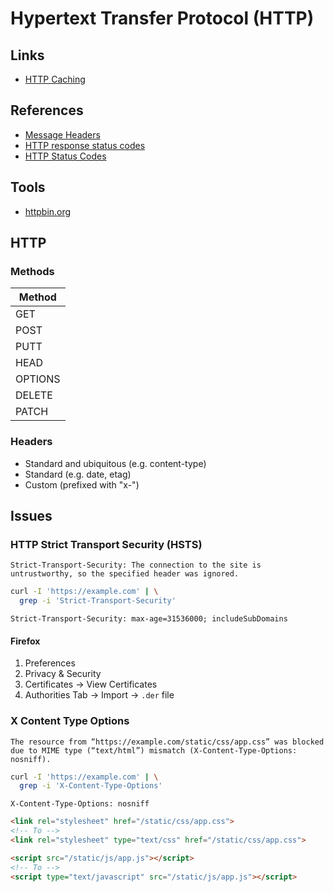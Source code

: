 # Hypertext Transfer Protocol (HTTP)

<!--
https://geekflare.com/http-header-implementation/
-->

## Links

- [HTTP Caching](https://roadmap.sh/guides/http-caching)

## References

- [Message Headers](https://www.iana.org/assignments/message-headers/message-headers.xhtml)
- [HTTP response status codes](https://developer.mozilla.org/en-US/docs/Web/HTTP/Status)
- [HTTP Status Codes](https://httpstatuses.com/)

## Tools

- [httpbin.org](https://httpbin.org/)

## HTTP

### Methods

| Method |
| --- |
| GET |
| POST |
| PUTT |
| HEAD |
| OPTIONS |
| DELETE |
| PATCH |

### Headers

- Standard and ubiquitous (e.g. content-type)
- Standard (e.g. date, etag)
- Custom (prefixed with "x-")

## Issues

<!-- ###

X-Frame-Options: SAMEORIGIN -->

<!-- ###

X-XSS-Protection: 1; mode=block -->

### HTTP Strict Transport Security (HSTS)

```log
Strict-Transport-Security: The connection to the site is untrustworthy, so the specified header was ignored.
```

```sh
curl -I 'https://example.com' | \
  grep -i 'Strict-Transport-Security'
```

```http
Strict-Transport-Security: max-age=31536000; includeSubDomains
```

#### Firefox

1. Preferences
2. Privacy & Security
3. Certificates -> View Certificates
4. Authorities Tab -> Import -> `.der` file

### X Content Type Options

```log
The resource from “https://example.com/static/css/app.css” was blocked due to MIME type (“text/html”) mismatch (X-Content-Type-Options: nosniff).
```

```sh
curl -I 'https://example.com' | \
  grep -i 'X-Content-Type-Options'
```

```http
X-Content-Type-Options: nosniff
```

```html
<link rel="stylesheet" href="/static/css/app.css">
<!-- To -->
<link rel="stylesheet" type="text/css" href="/static/css/app.css">

<script src="/static/js/app.js"></script>
<!-- To -->
<script type="text/javascript" src="/static/js/app.js"></script>
```

<!--
Django issue with uWSGI
-->
